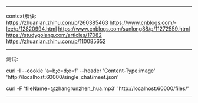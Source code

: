 
---
context解读:  
https://zhuanlan.zhihu.com/p/260385463
https://www.cnblogs.com/-lee/p/12820994.html
https://www.cnblogs.com/sunlong88/p/11272559.html
https://studygolang.com/articles/17082
https://zhuanlan.zhihu.com/p/110085652


  
---

测试:

curl -I --cookie 'a=b;c=d;e=f' --header 'Content-Type:image' 'http://localhost:60000/single_chat/meet.json'

curl -F 'fileName=@zhangrunzhen_hua.mp3' 'http://localhost:60000/files/'

---  

